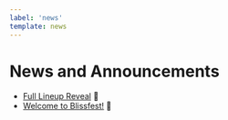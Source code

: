 ```yaml
---
label: 'news'
template: news
---
```


# News and Announcements

- [Full Lineup Reveal](/news/2023/full-lineup-reveal/) 📣
- [Welcome to Blissfest!](/news/2023/welcome-to-blissfest/) 📣